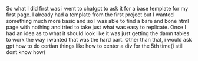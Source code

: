 So what I did first was i went to chatgpt to ask it for a base template for my first page. I already had a template from the first project but I wanted something much more basic and so I was able to find a bare and bone html page with nothing and tried to take just what was easy to replicate. Once I had an idea as to what it should look like it was just getting the damn tables to work the way i wanted that was the hard part. Other than that, i would ask gpt how to do certian things like how to center a div for the 5th time(i still dont know how)